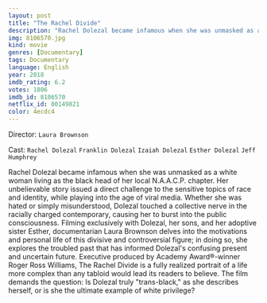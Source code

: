 ```yaml
---
layout: post
title: "The Rachel Divide"
description: "Rachel Dolezal became infamous when she was unmasked as a white woman living as the black head of her local N.A.A.C.P. chapter. Her unbelievable story issued a direct challenge to the sensitive topics of race and identity, while playing into the age of viral media. Whether she was hated or simply misunderstood, Dolezal touched a collective nerve in the racially charged contemporary, causing her to burst into the .."
img: 8106570.jpg
kind: movie
genres: [Documentary]
tags: Documentary 
language: English
year: 2018
imdb_rating: 6.2
votes: 1806
imdb_id: 8106570
netflix_id: 80149821
color: 4ecdc4
---
```

Director: `Laura Brownson`  

Cast: `Rachel Dolezal` `Franklin Dolezal` `Izaiah Dolezal` `Esther Dolezal` `Jeff Humphrey` 

Rachel Dolezal became infamous when she was unmasked as a white woman living as the black head of her local N.A.A.C.P. chapter. Her unbelievable story issued a direct challenge to the sensitive topics of race and identity, while playing into the age of viral media. Whether she was hated or simply misunderstood, Dolezal touched a collective nerve in the racially charged contemporary, causing her to burst into the public consciousness. Filming exclusively with Dolezal, her sons, and her adoptive sister Esther, documentarian Laura Brownson delves into the motivations and personal life of this divisive and controversial figure; in doing so, she explores the troubled past that has informed Dolezal's confusing present and uncertain future. Executive produced by Academy Award®-winner Roger Ross Williams, The Rachel Divide is a fully realized portrait of a life more complex than any tabloid would lead its readers to believe. The film demands the question: Is Dolezal truly "trans-black," as she describes herself, or is she the ultimate example of white privilege?